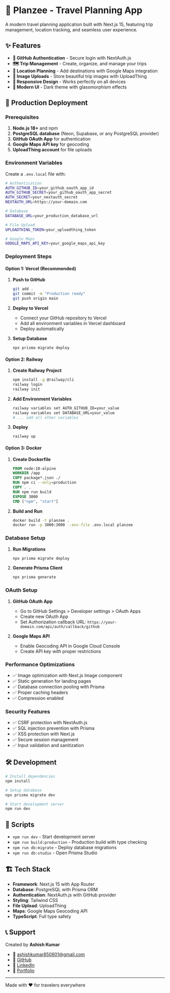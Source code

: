 # 🧳 Planzee - Travel Planning App

A modern travel planning application built with Next.js 15, featuring trip management, location tracking, and seamless user experience.

## ✨ Features

- **🔐 GitHub Authentication** - Secure login with NextAuth.js
- **🗺️ Trip Management** - Create, organize, and manage your trips
- **📍 Location Planning** - Add destinations with Google Maps integration
- **📸 Image Uploads** - Store beautiful trip images with UploadThing
- **📱 Responsive Design** - Works perfectly on all devices
- **🎨 Modern UI** - Dark theme with glassmorphism effects

## 🚀 Production Deployment

### Prerequisites

1. **Node.js 18+** and npm
2. **PostgreSQL database** (Neon, Supabase, or any PostgreSQL provider)
3. **GitHub OAuth App** for authentication
4. **Google Maps API key** for geocoding
5. **UploadThing account** for file uploads

### Environment Variables

Create a `.env.local` file with:

```bash
# Authentication
AUTH_GITHUB_ID=your_github_oauth_app_id
AUTH_GITHUB_SECRET=your_github_oauth_app_secret
AUTH_SECRET=your_nextauth_secret
NEXTAUTH_URL=https://your-domain.com

# Database
DATABASE_URL=your_production_database_url

# File Upload
UPLOADTHING_TOKEN=your_uploadthing_token

# Google Maps
GOOGLE_MAPS_API_KEY=your_google_maps_api_key
```

### Deployment Steps

#### Option 1: Vercel (Recommended)

1. **Push to GitHub**
   ```bash
   git add .
   git commit -m "Production ready"
   git push origin main
   ```

2. **Deploy to Vercel**
   - Connect your GitHub repository to Vercel
   - Add all environment variables in Vercel dashboard
   - Deploy automatically

3. **Setup Database**
   ```bash
   npx prisma migrate deploy
   ```

#### Option 2: Railway

1. **Create Railway Project**
   ```bash
   npm install -g @railway/cli
   railway login
   railway init
   ```

2. **Add Environment Variables**
   ```bash
   railway variables set AUTH_GITHUB_ID=your_value
   railway variables set DATABASE_URL=your_value
   # ... add all other variables
   ```

3. **Deploy**
   ```bash
   railway up
   ```

#### Option 3: Docker

1. **Create Dockerfile**
   ```dockerfile
   FROM node:18-alpine
   WORKDIR /app
   COPY package*.json ./
   RUN npm ci --only=production
   COPY . .
   RUN npm run build
   EXPOSE 3000
   CMD ["npm", "start"]
   ```

2. **Build and Run**
   ```bash
   docker build -t planzee .
   docker run -p 3000:3000 --env-file .env.local planzee
   ```

### Database Setup

1. **Run Migrations**
   ```bash
   npx prisma migrate deploy
   ```

2. **Generate Prisma Client**
   ```bash
   npx prisma generate
   ```

### OAuth Setup

1. **GitHub OAuth App**
   - Go to GitHub Settings > Developer settings > OAuth Apps
   - Create new OAuth App
   - Set Authorization callback URL: `https://your-domain.com/api/auth/callback/github`

2. **Google Maps API**
   - Enable Geocoding API in Google Cloud Console
   - Create API key with proper restrictions

### Performance Optimizations

- ✅ Image optimization with Next.js Image component
- ✅ Static generation for landing pages
- ✅ Database connection pooling with Prisma
- ✅ Proper caching headers
- ✅ Compression enabled

### Security Features

- ✅ CSRF protection with NextAuth.js
- ✅ SQL injection prevention with Prisma
- ✅ XSS protection with Next.js
- ✅ Secure session management
- ✅ Input validation and sanitization

## 🛠️ Development

```bash
# Install dependencies
npm install

# Setup database
npx prisma migrate dev

# Start development server
npm run dev
```

## 📝 Scripts

- `npm run dev` - Start development server
- `npm run build:production` - Production build with type checking
- `npm run db:migrate` - Deploy database migrations
- `npm run db:studio` - Open Prisma Studio

## 🏗️ Tech Stack

- **Framework**: Next.js 15 with App Router
- **Database**: PostgreSQL with Prisma ORM
- **Authentication**: NextAuth.js with GitHub provider
- **Styling**: Tailwind CSS
- **File Upload**: UploadThing
- **Maps**: Google Maps Geocoding API
- **TypeScript**: Full type safety

## 📞 Support

Created by **Ashish Kumar**

- 📧 [ashishkumar850601@gmail.com](mailto:ashishkumar850601@gmail.com)
- 🔗 [GitHub](https://github.com/blazebomb)
- 💼 [LinkedIn](https://www.linkedin.com/in/ashish-kumar-11a03125a/)
- 🌟 [Portfolio](https://personal-portfolio-woad-chi.vercel.app/)

---

Made with ❤️ for travelers everywhere
